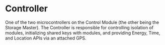 Controller
==========

One of the two microcontrollers on the Control Module (the other being the
Storage Master). The Controller is responsible for controlling isolation of
modules, initializing shared keys with modules, and providing Energy, Time, and
Location APIs via an attached GPS.

